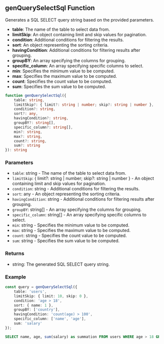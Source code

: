 ## genQuerySelectSql Function

Generates a SQL SELECT query string based on the provided parameters.

- **table**: The name of the table to select data from.
- **limitSkip**: An object containing limit and skip values for pagination.
- **condition**: Additional conditions for filtering the results.
- **sort**: An object representing the sorting criteria.
- **havingCondition**: Additional conditions for filtering results after grouping.
- **groupBY**: An array specifying the columns for grouping.
- **specific_column**: An array specifying specific columns to select.
- **min**: Specifies the minimum value to be computed.
- **max**: Specifies the maximum value to be computed.
- **count**: Specifies the count value to be computed.
- **sum**: Specifies the sum value to be computed.

```typescript
function genQuerySelectSql({
    table: string,
    limitSkip?: { limit?: string | number; skip?: string | number },
    condition?: string,
    sort?: any,
    havingCondition?: string,
    groupBY?: string[],
    specific_column?: string[],
    min?: string,
    max?: string,
    count?: string,
    sum?: string
}): string
```

### Parameters

- `table`: string - The name of the table to select data from.
- `limitSkip`: { limit?: string | number; skip?: string | number } - An object containing limit and skip values for pagination.
- `condition`: string - Additional conditions for filtering the results.
- `sort`: any - An object representing the sorting criteria.
- `havingCondition`: string - Additional conditions for filtering results after grouping.
- `groupBY`: string[] - An array specifying the columns for grouping.
- `specific_column`: string[] - An array specifying specific columns to select.
- `min`: string - Specifies the minimum value to be computed.
- `max`: string - Specifies the maximum value to be computed.
- `count`: string - Specifies the count value to be computed.
- `sum`: string - Specifies the sum value to be computed.

### Returns

- string: The generated SQL SELECT query string.

### Example

```typescript
const query = genQuerySelectSql({
    table: 'users',
    limitSkip: { limit: 10, skip: 0 },
    condition: 'age > 18',
    sort: { name: 1 },
    groupBY: ['country'],
    havingCondition: 'count(age) > 100',
    specific_column: ['name', 'age'],
    sum: 'salary'
});
```

```sql
SELECT name, age, sum(salary) as summation FROM users WHERE age > 18 GROUP BY country HAVING count(age) > 100 ORDER BY name ASC LIMIT 0, 10
```
